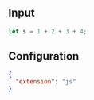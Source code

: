
## Input
```javascript input
let s = 1 + 2 + 3 + 4;
```

## Configuration
```json configuration
{
  "extension": "js"
}
```

